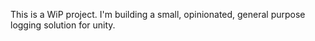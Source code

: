 This is a WiP project. I'm building a small, opinionated, general purpose logging solution for unity.  
